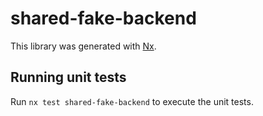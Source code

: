 # shared-fake-backend

This library was generated with [Nx](https://nx.dev).

## Running unit tests

Run `nx test shared-fake-backend` to execute the unit tests.
